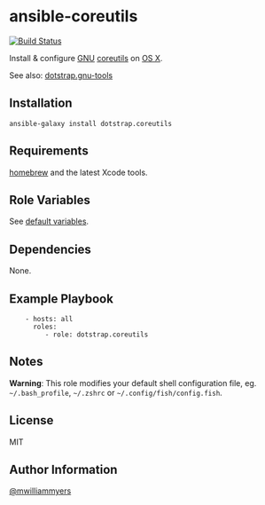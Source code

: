 ansible-coreutils
=================
[![Build Status](https://travis-ci.org/dotstrap/ansible-coreutils.svg)](https://travis-ci.org/dotstrap/ansible-coreutils)

Install & configure [GNU] [coreutils] on [OS X].

See also: [dotstrap.gnu-tools](https://github.com/dotstrap/ansible-gnu-tools)

Installation
------------

```
ansible-galaxy install dotstrap.coreutils
```

Requirements
------------

[homebrew] and the latest Xcode tools.

Role Variables
--------------

See [default variables].

Dependencies
------------

None.

Example Playbook
----------------

```
    - hosts: all
      roles:
         - role: dotstrap.coreutils
```

Notes
-----

__Warning__: This role modifies your default shell configuration file, eg.
`~/.bash_profile`, `~/.zshrc` or `~/.config/fish/config.fish`.

License
-------

MIT

Author Information
------------------

[@mwilliammyers]


[@mwilliammyers]: https://github.com/mwilliammyers
[GNU]: http://www.gnu.org/
[OS X]: http://www.apple.com/osx/
[Xcode]: https://developer.apple.com/xcode/
[aura]: https://github.com/aurapm/aura
[bash]: https://www.gnu.org/software/bash/manual/bashref.html
[coreutils]: http://www.gnu.org/software/coreutils/
[default variables]: defaults/main.yml
[dotstrap]: https://github.com/mwilliammyers/dotstrap
[fasd]: https://github.com/clvv/fasd
[files]: files/
[fish]: http://fishshell.com/
[homebrew]: https://github.com/Homebrew/homebrew
[neovim]: https://github.com/neovim/neovim
[pip]: https://github.com/pypa/pip
[pure]: https://github.com/sindresorhus/pure
[speedcola]: https://github.com/mwilliammyers/speedcola
[variables]: vars/main.yml
[yaourt]: https://github.com/archlinuxfr/yaourt
[z]: https://github.com/rupa/z
[zsh]: http://zsh.sourceforge.net
